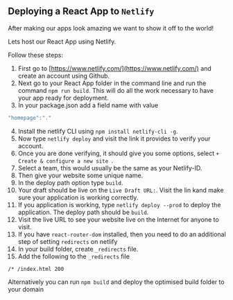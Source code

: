 
## Deploying a React App to `Netlify`

After making our apps look amazing we want to show it off to the world!

Lets host our React App using Netlify. 

Follow these steps:

1. First go to [https://www.netlify.com/](https://www.netlify.com/) and create an account using Github. 
2. Next go to your React App folder in the command line and run the command `npm run build`. This will do all the work necessary to have your app ready for deployment. 
3. In your package.json add a field name with value
```javascript
"homepage":"."
```
4. Install the netlify CLI using `npm install netlify-cli -g`.
5. Now type `netlify deploy` and visit the link it provides to verify your account. 
6. Once you are done verifying, it should give you some options, select `+  Create & configure a new site `.
7. Select a team, this would usually be the same as your Netlify-ID.
8. Then give your website some unique name. 
9. In the deploy path option type `build`. 
10. Your draft should be live on the `Live Draft URL:`. Visit the lin kand make sure your application is working correctly.
11. If you application is working, type `netlify deploy --prod` to deploy the application. The deploy path should be `build`.
12. Visit the live URL to see your website live on the Internet for anyone to visit.
13. If you have `react-router-dom` installed, then you need to do an additional step of setting `redirects` on netlify
14. In your build folder, create `_redirects` file.
15. Add the following to the `_redirects` file
```
/* /index.html 200
```

Alternatively you can run `npm build` and deploy the optimised build folder to your domain


